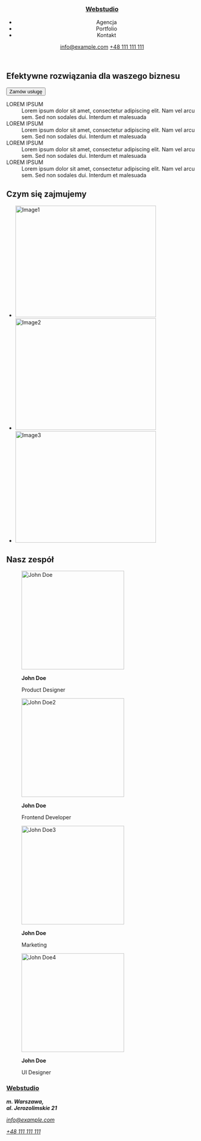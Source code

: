 <!DOCTYPE html>
<html lang="en">
    <head>
        <!-- Metadane -->
        <meta charset="utf-8"/>
        <meta http-equiv="x-ua-compatible" content="ie=edge">
        <meta name="viewport" content="width=device-width, initial-scale=1.0">
        <title>Webstudio</title>
    </head>
    <body>
        <!-- Zawartość strony-->
        <header>
            <h3><a href="text">Webstudio</a></h3>
        <nav>
            <ul>
                <li>Agencja</li>
                <li>Portfolio</li>
                <li>Kontakt</li>
            </ul>
        </nav>
        <div>
            <a href="mailto:info@devstudio.com">info@example.com</a>
            <a href="tel:+48111111111">+48 111 111 111</a>
</div>
        </header>
        <main>
            <section>
                <h1>Efektywne rozwiązania dla waszego biznesu</h1>
            <div class="buttons">
                <button type="button" class="button">Zamów usługę</button>
            </div>
            </section>
            <section>
                <dl>
                 <dt>LOREM IPSUM</dt>
                <dd>
                    Lorem ipsum dolor sit amet, consectetur adipiscing elit. Nam vel arcu sem. Sed non sodales dui. Interdum et malesuada
                </dd>
                    <dt>LOREM IPSUM</dt>
                <dd>
                    Lorem ipsum dolor sit amet, consectetur adipiscing elit. Nam vel arcu sem. Sed non sodales dui. Interdum et
                    malesuada
                </dd>
                    <dt>LOREM IPSUM</dt>
                <dd>
                    Lorem ipsum dolor sit amet, consectetur adipiscing elit. Nam vel arcu sem. Sed non sodales dui. Interdum et
                    malesuada
                </dd>
                <dt>LOREM IPSUM</dt>
                <dd>
                    Lorem ipsum dolor sit amet, consectetur adipiscing elit. Nam vel arcu sem. Sed non sodales dui. Interdum et
                    malesuada
                </dd>
            </dl>
            </section>
    <section>
            <h2>Czym się zajmujemy</h2>
            <ul>
            <li><img src="image1.jpg" alt="Image1" width="370" height="294"></li>
            <li><img src="image2.jpg" alt="Image2" width="370" height="294"></li>
            <li><img src="image3.jpg" alt="Image3" width="370" height="294"></li>
            </ul>
    </section>
    <section>
            <h2>Nasz zespół</h2>
                <figure>
        <img src="../images/JohnDoe.jpg" alt="John Doe" width="270" height="260"><figcaption>
                <p><b>John Doe</b></p>
                <p>Product Designer</p>
            </figcaption></figure>
            <figure>
            <img src="../images/JohnDoe2.jpg" alt="John Doe2" width="270" height="260"><figcaption>
                <p><b>John Doe</b></p>
                <p>Frontend Developer</p>
            </figcaption></figure>
            <figure>
            <img src="../images/JohnDoe3.jpg" alt="John Doe3" width="270" height="260"><figcaption>
                <p><b>John Doe</b></p>
                <p>Marketing</p>
            </figcaption></figure>
            <figure>
            <img src="../images/JohnDoe4.jpg" alt="John Doe4" width="270" height="260"><figcaption>
                <p><b>John Doe</b></p>
                <p>UI Designer</p>
            </figcaption></figure>
            </section>
        </main>
     <footer>
         <!-- Stopka -->
        <h3><a href="text">Webstudio</a></h3>
        <div>
            <address><b>m. Warszawa,<br/> al. Jerozolimskie 21</b>
                </address>
            <address>
            <p><a href="mailto:info@example.com">info@example.com</a></p>
            <a href="tel:+48111111111">+48 111 111 111</a>
            </address>
        </div>
    </footer>
    </body>
</html>
